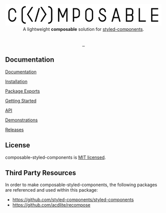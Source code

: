 <a target="_blank" rel="noopener noreferrer" href="https://composable.mattcarlotta.sh" >
<img src="https://raw.githubusercontent.com/mattcarlotta/composable-styled-components/master/public/composableLogo.png" alt="composable-logo.png" />
</a>

<div align="center">
A lightweight <strong>composable</strong> solution for <a href="https://github.com/styled-components/styled-components" rel="noopener noreferrer" target="_blank">styled-components</a>.
</div>

<br />

<p align="center">
  <a aria-label="NPM version" href="https://www.npmjs.com/package/composable-styled-components">
    <img alt="" src="https://img.shields.io/npm/v/composable-styled-components.svg?style=for-the-badge&labelColor=000000">
  </a>
  <a aria-label="Code coverage" href="https://codecov.io/gh/mattcarlotta/composable-styled-components">
    <img alt="" src="https://img.shields.io/codecov/c/github/mattcarlotta/composable-styled-components?style=for-the-badge&labelColor=000000">
  </a>
  <a aria-label="License" href="https://github.com/mattcarlotta/composable-styled-components/blob/master/LICENSE">
    <img alt="" src="https://img.shields.io/npm/l/composable-styled-components?style=for-the-badge&labelColor=000000">
  </a>
</p>

## Documentation

[Documentation](https://composable.mattcarlotta.sh/documentation)

[Installation](https://composable.mattcarlotta.sh/documentation#installation)

[Package Exports](https://composable.mattcarlotta.sh/documentation#package-exports)

[Getting Started](https://composable.mattcarlotta.sh/documentation#getting-started)

[API](https://composable.mattcarlotta.sh/documentation#api)

[Demonstrations](https://composable.mattcarlotta.sh/demonstrations)

[Releases](https://composable.mattcarlotta.sh/releases)


## License

composable-styled-components is [MIT licensed](LICENSE).

## Third Party Resources

In order to make composable-styled-components, the following packages are referenced and used within this package:

- https://github.com/styled-components/styled-components
- https://github.com/acdlite/recompose
